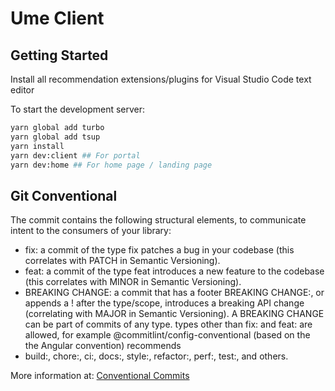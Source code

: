 # Ume Client

## Getting Started

Install all recommendation extensions/plugins for Visual Studio Code text editor

To start the development server:

```bash
yarn global add turbo
yarn global add tsup
yarn install
yarn dev:client ## For portal
yarn dev:home ## For home page / landing page
```

## Git Conventional

The commit contains the following structural elements, to communicate intent to the consumers of your library:

- fix: a commit of the type fix patches a bug in your codebase (this correlates with PATCH in Semantic Versioning).
- feat: a commit of the type feat introduces a new feature to the codebase (this correlates with MINOR in Semantic Versioning).
- BREAKING CHANGE: a commit that has a footer BREAKING CHANGE:, or appends a ! after the type/scope, introduces a breaking API change
  (correlating with MAJOR in Semantic Versioning). A BREAKING CHANGE can be part of commits of any type. types other than fix: and feat: are allowed, for example @commitlint/config-conventional (based on the the Angular convention) recommends
- build:, chore:, ci:, docs:, style:, refactor:, perf:, test:, and others.

More information at: [Conventional Commits](https://www.conventionalcommits.org/en/v1.0.0/)
